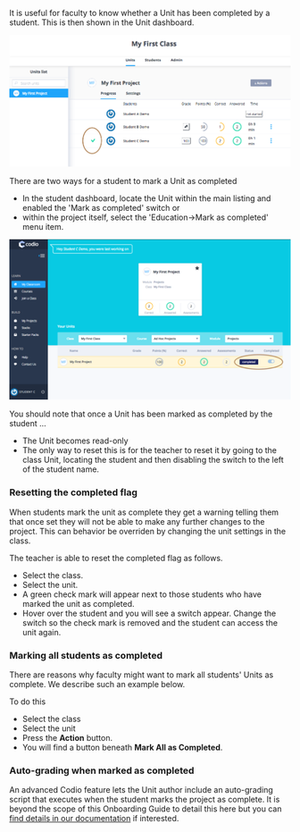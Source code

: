 It is useful for faculty to know whether a Unit has been completed by a student. This is then shown in the Unit dashboard.

![](.guides/img/unit-completed-teacher.png)

There are two ways for a student to mark a Unit as completed

- In the student dashboard, locate the Unit within the main listing and enabled the 'Mark as completed' switch or 
- within the project itself, select the 'Education->Mark as completed' menu item. 

![](.guides/img/unit-completed.png)


You should note that once a Unit has been marked as completed by the student ...

- The Unit becomes read-only
- The only way to reset this is for the teacher to reset it by going to the class Unit, locating the student and then disabling the switch to the left of the student name.

### Resetting the completed flag
When students mark the unit as complete they get a warning telling them that once set they will not be able to make any further changes to the project. This can behavior be overriden by changing the unit settings in the class.

The teacher is able to reset the completed flag as follows.

- Select the class.
- Select the unit.
- A green check mark will appear next to those students who have marked the unit as completed.
- Hover over the student and you will see a switch appear. Change the switch so the check mark is removed and the student can access the unit again.


### Marking all students as completed
There are reasons why faculty might want to mark all students' Units as complete. We describe such an example below.

To do this

- Select the class
- Select the unit
- Press the **Action** button. 
- You will find a button beneath **Mark All as Completed**.

### Auto-grading when marked as completed
An advanced Codio feature lets the Unit author include an auto-grading script that executes when the student marks the project as complete. It is beyond the scope of this Onboarding Guide to detail this here but you can [find details in our documentation](https://codio.com/docs/teacher/classes/autograde/) if interested.

